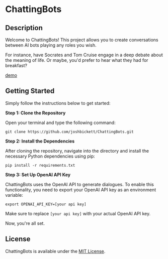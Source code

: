 # ChattingBots

## Description

Welcome to ChattingBots! This project allows you to create conversations between AI bots playing any roles you wish.

For instance, have Socrates and Tom Cruise engage in a deep debate about the meaning of life. Or maybe, you'd prefer to hear what they had for breakfast?

[demo](https://github.com/joshbickett/ChattingBots/blob/main/LICENSE)

## Getting Started

Simply follow the instructions below to get started:

**Step 1: Clone the Repository**

Open your terminal and type the following command:

```
git clone https://github.com/joshbickett/ChattingBots.git
```

**Step 2: Install the Dependencies**

After cloning the repository, navigate into the directory and install the necessary Python dependencies using pip:

```
pip install -r requirements.txt
```

**Step 3: Set Up OpenAI API Key**

ChattingBots uses the OpenAI API to generate dialogues. To enable this functionality, you need to export your OpenAI API key as an environment variable:

```
export OPENAI_API_KEY=[your api key]
```

Make sure to replace `[your api key]` with your actual OpenAI API key.

Now, you're all set.

## License

ChattingBots is available under the [MIT License](https://github.com/joshbickett/ChattingBots/blob/main/LICENSE).
